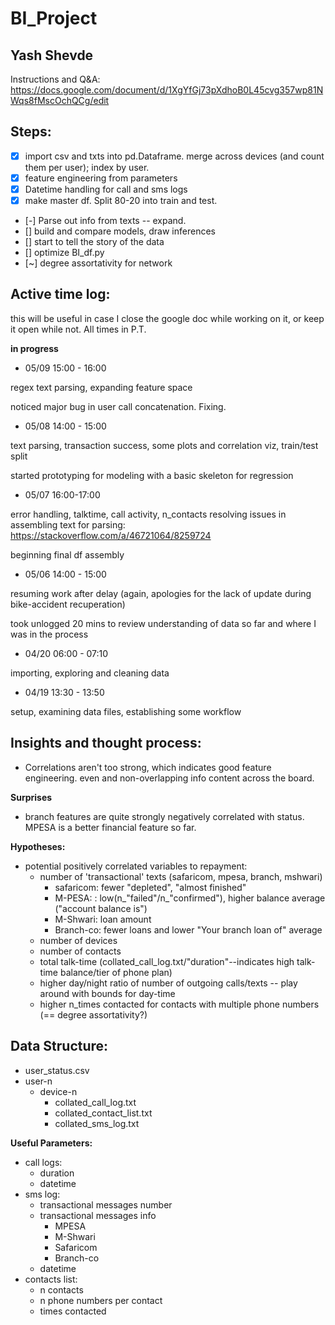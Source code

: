 # BI_Project
## Yash Shevde
Instructions and Q&A:
https://docs.google.com/document/d/1XgYfGj73pXdhoB0L45cvg357wp81NWqs8fMscOchQCg/edit

## **Steps:**
- [x] import csv and txts into pd.Dataframe. merge across devices (and count them per user); index by user.
- [x] feature engineering from parameters
- [x] Datetime handling for call and sms logs
- [x] make master df. Split 80-20 into train and test.
- [-] Parse out info from texts -- expand.
- [] build and compare models, draw inferences
- [] start to tell the story of the data
- [] optimize BI_df.py
- [~] degree assortativity for network

## Active time log:
this will be useful in case I close the google doc while working on it, or keep it open while not.
All times in P.T.

**in progress**

* 05/09 15:00 - 16:00

regex text parsing, expanding feature space

noticed major bug in user call concatenation. Fixing.

* 05/08 14:00 - 15:00

text parsing, transaction success, some plots and correlation viz, train/test split

started prototyping for modeling with a basic skeleton for regression

* 05/07 16:00-17:00

error handling, talktime, call activity, n_contacts
resolving issues in assembling text for parsing: https://stackoverflow.com/a/46721064/8259724

beginning final df assembly

* 05/06 14:00 - 15:00

resuming work after delay (again, apologies for the lack of update during bike-accident recuperation)

took unlogged 20 mins to review understanding of data so far and where I was in the process

* 04/20 06:00 - 07:10

importing, exploring and cleaning data

* 04/19 13:30 - 13:50

setup, examining data files, establishing some workflow

## Insights and thought process:

* Correlations aren't too strong, which indicates good feature engineering. even and non-overlapping info content across the board.

**Surprises**

* branch features are quite strongly negatively correlated with status.
MPESA is a better financial feature so far.

**Hypotheses:**

* potential positively correlated variables to repayment:
    * number of 'transactional' texts (safaricom, mpesa, branch, mshwari)
        * safaricom: fewer "depleted", "almost finished"
        * M-PESA: : low(n_"failed"/n_"confirmed"), higher balance average ("account balance is")
        * M-Shwari: loan amount
        * Branch-co: fewer loans and lower "Your branch loan of" average
    * number of devices
    * number of contacts
    * total talk-time (collated_call_log.txt/"duration"--indicates high talk-time balance/tier of phone plan)
    * higher day/night ratio of number of outgoing calls/texts -- play around with bounds for day-time
    * higher n_times contacted for contacts with multiple phone numbers (== degree assortativity?)

## **Data Structure:**
* user_status.csv
* user-n
    * device-n
        * collated_call_log.txt
        * collated_contact_list.txt
        * collated_sms_log.txt

**Useful Parameters:**

* call logs:
    * duration
    * datetime
* sms log:
    * transactional messages number
    * transactional messages info
        * MPESA
        * M-Shwari
        * Safaricom
        * Branch-co
    * datetime
* contacts list:
    * n contacts
    * n phone numbers per contact
    * times contacted

